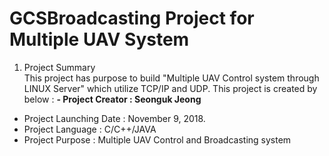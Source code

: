 # GCSBroadcasting Project for Multiple UAV System
1. Project Summary</br>
 This project has purpose to build "Multiple UAV Control system through LINUX Server" which utilize TCP/IP and UDP. This project is created by below :
 <b>- Project Creator : Seonguk Jeong</b>
 - Project Launching Date : November 9, 2018.
 - Project Language : C/C++/JAVA
 - Project Purpose : Multiple UAV Control and Broadcasting system
